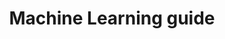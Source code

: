 ---
title: Machine Learning guide
bundle: predictive-analytics
icon: "c8y-icon c8y-icon-data-explorer"
type: root
layout: root
weight: 120
---